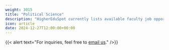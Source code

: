 ```yaml
---
weight: 3015
title: "Political Science"
description: "HigherEduSpot currently lists available faculty job opportunities in political science."
icon: article
date: 2024-12-27T12:00:00+00:00
---
```


{{< alert text="For inquiries, feel free to [email us](mailto:support@highereduspot.com)." />}}